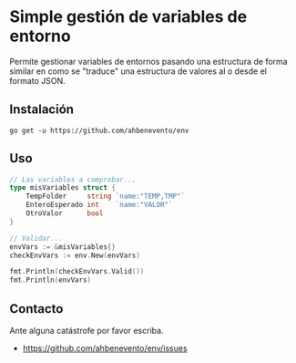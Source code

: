 # Simple gestión de variables de entorno

Permite gestionar variables de entornos pasando una estructura de forma similar
en como se "traduce" una estructura de valores al o desde el formato JSON.

## Instalación

```
go get -u https://github.com/ahbenevento/env
```

## Uso

```go
// Las variables a comprobar...
type misVariables struct {
    TempFolder     string `name:"TEMP,TMP"`
	EnteroEsperado int    `name:"VALOR"`
	OtroValor      bool
}

// Validar...
envVars := &misVariables{}
checkEnvVars := env.New(envVars)

fmt.Println(checkEnvVars.Valid())
fmt.Println(envVars)
```

## Contacto

Ante alguna catástrofe por favor escriba.

- https://github.com/ahbenevento/env/issues
